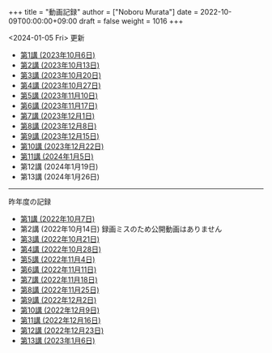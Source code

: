 +++
title = "動画記録"
author = ["Noboru Murata"]
date = 2022-10-09T00:00:00+09:00
draft = false
weight = 1016
+++

<span class="timestamp-wrapper"><span class="timestamp">&lt;2024-01-05 Fri&gt; </span></span> 更新

-   [第1講 (2023年10月6日)](https://u-tokyo-ac-jp.zoom.us/rec/share/FY0GSw0VlglrqDt-131OjUfY8y4WX5_xMI6a2Yk5eMQuY66g3AunD7wTxL86nJrn.0xDdtPcLRbkKvKia?startTime=1696578607000)
-   [第2講 (2023年10月13日)](https://u-tokyo-ac-jp.zoom.us/rec/share/6wegj0rxNSKXoQ6RBvIsf2zLPShZxJjqyH2J-oFJSosX90uiPI8CWz23zQMzvdzJ.kW9koz0qHyZDw1qJ?startTime=1697183439000)
-   [第3講 (2023年10月20日)](https://u-tokyo-ac-jp.zoom.us/rec/share/JEeU1YBmTRZtrAA2933w4FiZ5GucJJdm_wIreiqGBj5lqBauWIFzp75s-Z-6r_ie.UB3oz3ZW67jdMeXq?startTime=1697788209000)
-   [第4講 (2023年10月27日)](https://u-tokyo-ac-jp.zoom.us/rec/share/nyH7vqWp_En6m0gmKg3gbtg8f-nItwsGozTWanra_9ExQaZqVR9nG7Z2XziamcV7.GlaNIrDhEvQa6RzY?startTime=1698393054000)
-   [第5講 (2023年11月10日)](https://u-tokyo-ac-jp.zoom.us/rec/share/YSD0FXn35mY2ELH9MbprRjYfFWJOFKXz_9YLlP2HRYwOcMzWiLptpq7BqvtI-XLP.MJnF86780MEzLcTB?startTime=1699602618000)
-   [第6講 (2023年11月17日)](https://u-tokyo-ac-jp.zoom.us/rec/share/Wj4eZkxVMuzvdITrMW13KNH1zBI9QAVwph_k3BPNg26fweuGDQtSL6McbX1FBHKY.h1sTP2zRAKDlTLHo?startTime=1700207480000)
-   [第7講 (2023年12月1日)](https://u-tokyo-ac-jp.zoom.us/rec/share/tB1F3cSUv_tAsrReepuuyee7FHSsQw2ikXzQnnOqB7BKch4wzEvqjifjf8V4_GG-.3E-jVTVLoaEIKFqC?startTime=1701417066000)
-   [第8講 (2023年12月8日)](https://u-tokyo-ac-jp.zoom.us/rec/share/csy53tXx8v9wb3PO5AHB27X5KjpOoAMUdTrf_HIovbscVuq5u0uwDFxBzdU-wVnC.kOaOEFDUCIVIX58P?startTime=1702021838000)
-   [第9講 (2023年12月15日)](https://u-tokyo-ac-jp.zoom.us/rec/share/1um05R2uiZ3TwlkukGoYkXF7TNxvNI-zMv3OMd7NM5VqBgaUd7foPen2O-7BihkY.VUlpSQalYRU3GFED?startTime=1702626685000)
-   [第10講 (2023年12月22日)](https://u-tokyo-ac-jp.zoom.us/rec/share/ZHh_lkXg-5Hsi1-4VaA-tI4Yd0l9JGhizeEO6AI8Ij2yA1YNwmrx1TXZMFiJfWxe.5Ukmgr_QTU-jV70r?startTime=1704425205000)
-   [第11講 (2024年1月5日)](https://u-tokyo-ac-jp.zoom.us/rec/share/SPQtDhEDexBWSM2rw_hPokOpg8zKJGP1UZxCiLvMza_qM2drXD9IdOsNsVLUHMOO.86d5zIrky92dzmHT?startTime=1704441057000)
-   第12講 (2024年1月19日)
-   第13講 (2024年1月26日)

---

昨年度の記録

-   [第1講 (2022年10月7日)](https://u-tokyo-ac-jp.zoom.us/rec/share/i7MJgFbB5sjRHfGDhPTHaB_UJI63xhZrIpFB9jLlI1AI4qTA4V_tV6f8nLLYzibw.MwUeY1ATEEexDbU0?startTime=1665129002000)
-   第2講 (2022年10月14日) 録画ミスのため公開動画はありません
-   [第3講 (2022年10月21日)](https://u-tokyo-ac-jp.zoom.us/rec/share/kJSj3YH2jX_GH_W2QCGU230BuE7yaH1HDvaSDHZFlQxFnUn06Wk6oB3A0xpLPMGG.HiRjV5CHhKlm-VzZ?startTime=1666338598000)
-   [第4講 (2022年10月28日)](https://u-tokyo-ac-jp.zoom.us/rec/share/nNH4N21O9NDYUQOpbEOWmb4E24XyNhrcD8iiVFb_utZcFJJvGPC-CTUIWA_Jde9U.GOlXOW3-jrVqTBOU?startTime=1666943408000)
-   [第5講 (2022年11月4日)](https://u-tokyo-ac-jp.zoom.us/rec/share/KHnWqPh1ZcgXfAzSwewctirJMnl0Pc17xTgE1ETMATJGnH9_MQgmkTfxoXG7VVhb._UYmQl0_gViuYgHc?startTime=1667548207000)
-   [第6講 (2022年11月11日)](https://u-tokyo-ac-jp.zoom.us/rec/share/6ZVnYgUan37gOkxOQqzAAiXqtJ-WVnsYxsM_1ak7iD4DaKJmTgtKWLfpwQGSDnhd.qlHs2CUoU4GYfsuf?startTime=1668153301000)
-   [第7講 (2022年11月18日)](https://u-tokyo-ac-jp.zoom.us/rec/share/EbkVXzokpLV6qyj_5olP9vrXoX-ImxlvlzvBL5ZXIaji3zUPBjdLL6C0YYzRABS9.quRMMflb5bhBsOsL?startTime=1668758092000)
-   [第8講 (2022年11月25日)](https://u-tokyo-ac-jp.zoom.us/rec/share/jR1m1wTEesEAJSq7VHLOJgGuy6vPD2yfDBsVpTlbhG7DcO_q6EPXlSqXyM39cT3C.FJcEzjhVinzOZvui?startTime=1669362902000)
-   [第9講 (2022年12月2日)](https://u-tokyo-ac-jp.zoom.us/rec/share/D4fOVdaOG-Bwm3jqQVGkor3rNC9BmOEM6Yzf0IUMxyz5HFQb6RvZfYrUg94YCID_.XXpPTolmbPj9q1Ch?startTime=1669967699000)
-   [第10講 (2022年12月9日)](https://u-tokyo-ac-jp.zoom.us/rec/share/2bjqctXC4rh7lAZM9XNBJJ-5gk7reLMMtskt5Dro218CZx5QlSjWrHkk4s2Dk5S7.L-qu0mvv4BlxSXvs?startTime=1670572506000)
-   [第11講 (2022年12月16日)](https://u-tokyo-ac-jp.zoom.us/rec/share/ox8Oue4adq9WsAcI86SMwYApCvNzAWBJ5nWaQ4RNxx1D2gtFht4HW0DPO4JW_0tx.cJJdD4oNSCBRVFio?startTime=1671177296000)
-   [第12講 (2022年12月23日)](https://u-tokyo-ac-jp.zoom.us/rec/share/4gBA7hIxoAS9iinpT6yVrXZ5Bn3STH9Pry5vrh9tedxi_72y-VXRLjiir1kZqmKo.ZLk7n6__jWlO5FTZ?startTime=1671782094000)
-   [第13講 (2023年1月6日)](https://u-tokyo-ac-jp.zoom.us/rec/share/-h0WsX8rXLJy6gkBYFwhiWoH6GglL7_zlCPjih7IsWTrehHslLnlFbuOPexjjv16.XBqcucl1ztSmikQV?startTime=1672991694000)
